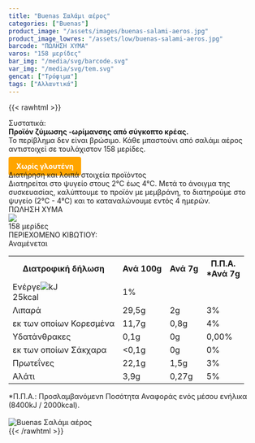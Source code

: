 ```yaml
---
title: "Buenas Σαλάμι αέρος"
categories: ["Buenas"]
product_image: "/assets/images/buenas-salami-aeros.jpg"
product_image_lowres: "/assets/low/buenas-salami-aeros.jpg"
barcode: "ΠΩΛΗΣΗ ΧΥΜΑ"
varos: "158 μερίδες"
bar_img: "/media/svg/barcode.svg"
var_img: "/media/svg/tem.svg"
gencat: ["Τρόφιμα"]
tags: ["Αλλαντικά"]
---
```

{{< rawhtml >}}

<div class="sload133"><div class="product"><div id="sistatika">Συστατικά:</div><div class="alltext"><b>Προϊόν ζύμωσης -ωρίμανσης από σύγκοπτο κρέας.</b><br>Το περίβλημα δεν είναι βρώσιμο. Κάθε μπαστούνι από σαλάμι αέρος αντιστοιχεί σε τουλάχιστον 158 μερίδες.<br><br><b style="background:orange;margin:0px;padding:10px 15px;border-radius:4px;color:#fff">Χωρίς γλουτένη</b></div><div id="loipa">Διατήρηση και λοιπά στοιχεία προϊόντος</div><div class="alltext">Διατηρείται στο ψυγείο στους 2°C έως 4°C. Μετά το άνοιγμα της συσκευασίας, καλύπτουμε το προϊόν με μεμβράνη, το διατηρούμε στο ψυγείο (2°C - 4°C) και το καταναλώνουμε εντός 4 ημερών.</div><div id="barcode"><div id="barimage1"></div><span id="bartext">ΠΩΛΗΣΗ ΧΥΜΑ</span></div><div id="varos"><div id="varosimage" style="margin:0"><img src="/media/svg/tem.svg"></div><span id="varostext">158 μερίδες</span></div><div id="kivotio">ΠΕΡΙΕΧΟΜΕΝΟ ΚΙΒΩΤΙΟΥ:<br>Αναμένεται</div><table id="diatable"><tbody><tr><th>Διατροφική δήλωση</th><th>Ανά 100g</th><th>Ανά 7g</th><th>Π.Π.Α.<br>*Ανά 7g</th></tr><tr><td class="texr2">Ενέργε<img src="/media/icons/tem.png">kJ<br>25kcal</td><td class="texr">1%</td></tr><tr><td class="texr2">Λιπαρά</td><td class="texr">29,5g</td><td class="texr">2g</td><td class="texr">3%</td></tr><tr><td class="gray">εκ των οποίων Κορεσµένα</td><td class="gray2">11,7g</td><td class="gray2">0,8g</td><td class="gray2">4%</td></tr><tr><td class="texr2">Yδατάνθρακες</td><td class="texr">0,1g</td><td class="texr">0g</td><td class="texr">0,00%</td></tr><tr><td class="gray">εκ των οποίων Σάκχαρα</td><td class="gray2">&lt;0,1g</td><td class="gray2">0g</td><td class="gray2">0%</td></tr><tr><td class="texr2">Πρωτεΐνες</td><td class="texr">22,1g</td><td class="texr">1,5g</td><td class="texr">3%</td></tr><tr><td class="texr2">Αλάτι</td><td class="texr">3,9g</td><td class="texr">0,27g</td><td class="texr">5%</td></tr></tbody></table><div class="alltext">*Π.Π.Α.: Προσλαμβανόμενn Ποσότητα Αναφοράς ενός μέσου ενήλικα (8400kJ / 2000kcal).</div><br><div class="pimg"><img alt="Buenas Σαλάμι αέρος" title="Buenas Σαλάμι αέρος" src="/assets/images/buenas-salami-aeros.jpg"></div></div></div>
{{< /rawhtml >}}


